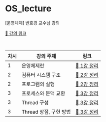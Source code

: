 # OS_lecture
[운영체제] 반효경 교수님 강의

[📎 강의 링크](http://www.kocw.net/home/search/kemView.do?kemId=1046323)

<br>

차시 | 강의 주제 | 링크 |
--- | --- | --- |
1 | 운영체제란 | [📎  1강 정리](https://github.com/jimeaning/OS_lecture/blob/main/1/IntroductiontoOperatingSystems.md)
2 | 컴퓨터 시스템 구조 | [📎 2강 정리](https://github.com/jimeaning/OS_lecture/blob/main/2/SystemStructure%26ProgramExecution1.md)
2 | 프로그램의 실행 | [📎 2강 정리](https://github.com/jimeaning/OS_lecture/blob/main/2/SystemStructure%26ProgramExecution2.md)
3 | 프로세스와 문맥 교환 | [📎 3강 정리](https://github.com/jimeaning/OS_lecture/blob/main/3/Process1.md)
3 | Thread 구성 | [📎 3강 정리](https://github.com/jimeaning/OS_lecture/blob/main/3/Process2.md)
3 | Thread 장점, 구현 방법 | [📎 3강 정리](https://github.com/jimeaning/OS_lecture/blob/main/3/Process3.md)